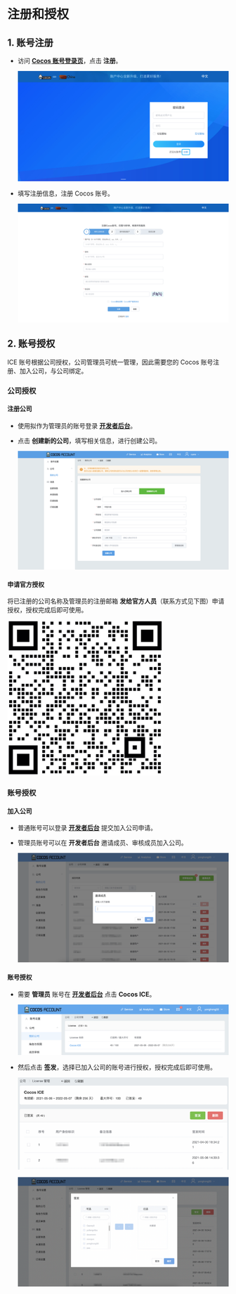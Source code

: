 # 注册和授权

## 1. 账号注册

- 访问 [**Cocos 账号登录页**](https://auth.cocos.com/#/)，点击 **注册**。

    ![账号登录页](img/Sign_up.png)

- 填写注册信息，注册 Cocos 账号。

    ![填写注册信息](img/Sign_up_2.png)

## 2. 账号授权

ICE 账号根据公司授权，公司管理员可统一管理，因此需要您的 Cocos 账号注册、加入公司，与公司绑定。

### 公司授权

#### 注册公司

- 使用拟作为管理员的账号登录 [**开发者后台**](https://account.cocos.com/#/)。

- 点击 **创建新的公司**，填写相关信息，进行创建公司。

    ![创建公司](img/New_Company.png)

#### 申请官方授权

将已注册的公司名称及管理员的注册邮箱 **发给官方人员**（联系方式见下图）申请授权，授权完成后即可使用。

![联系方式](../img/we_chat.png)

### 账号授权

#### 加入公司

- 普通账号可以登录 [**开发者后台**](https://account.cocos.com/#/) 提交加入公司申请。

- 管理员账号可以在 **开发者后台** 邀请成员、审核成员加入公司。

    ![邀请成员](img/invite.png)

#### 账号授权

- 需要 **管理员** 账号在 [**开发者后台**](https://account.cocos.com/#/) 点击 **Cocos ICE**。

    ![点击 Cocos ICE ](img/choose_software.png)

- 然后点击 **签发**，选择已加入公司的账号进行授权，授权完成后即可使用。

    ![点击签发](img/license.png)

    ![点击签发](img/license_choose_account.png)
